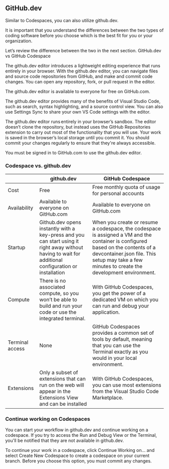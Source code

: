 ## GitHub.dev

Similar to Codespaces, you can also utilize github.dev. 

It is important that you understand the differences between the two types of coding software before you choose which is the best fit for you or your organization. 

Let’s review the difference between the two in the next section. 
GitHub.dev vs GitHub Codespace

The github.dev editor introduces a lightweight editing experience that runs entirely in your browser. With the github.dev editor, you can navigate files and source code repositories from GitHub, and make and commit code changes. You can open any repository, fork, or pull request in the editor.

The github.dev editor is available to everyone for free on GitHub.com.

The github.dev editor provides many of the benefits of Visual Studio Code, such as search, syntax highlighting, and a source control view. You can also use Settings Sync to share your own VS Code settings with the editor.

The github.dev editor runs entirely in your browser’s sandbox. The editor doesn’t clone the repository, but instead uses the GitHub Repositories extension to carry out most of the functionality that you will use. Your work is saved in the browser’s local storage until you commit it. You should commit your changes regularly to ensure that they're always accessible.

You must be signed in to GitHub.com to use the github.dev editor.

### Codespace vs. github.dev
|  | github.dev | GitHub Codespace | 
|--------|--------|--------| 
| Cost | Free | Free monthly quota of usage for personal accounts | 
| Availability |  Available to everyone on GitHub.com | Available to everyone on GitHub.com | 
| Startup | Github.dev opens instantly with a key-press and you can start using it right away without having to wait for additional configuration or installation | When you create or resume a codespace, the codespace is assigned a VM and the container is configured based on the contents of a devcontainer.json file. This setup may take a few minutes to create the development environment. |
| Compute | There is no associated compute, so you won’t be able to build and run your code or use the integrated terminal. | With GitHub Codespaces, you get the power of a dedicated VM on which you can run and debug your application.|
| Terminal access | None | GitHub Codespaces provides a common set of tools by default, meaning that you can use the Terminal exactly as you would in your local environment.|
| Extensions | Only a subset of extensions that can run on the web will appear in the Extensions View and can be installed | With GitHub Codespaces, you can use most extensions from the Visual Studio Code Marketplace.|

### Continue working on Codespaces
You can start your workflow in github.dev and continue working on a codespace. If you try to access the Run and Debug View or the Terminal, you'll be notified that they are not available in github.dev.

To continue your work in a codespace, click Continue Working on… and select Create New Codespace to create a codespace on your current branch. Before you choose this option, you must commit any changes.

